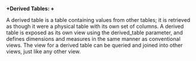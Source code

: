 **+Derived Tables: +**

A derived table is a table containing values from other tables; it is retrieved as though it were a physical table with its own set of columns. A derived table is exposed as its own view using the derived_table parameter, and defines dimensions and measures in the same manner as conventional views. The view for a derived table can be queried and joined into other views, just like any other view.
